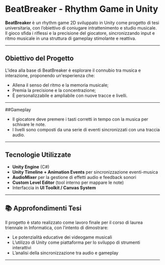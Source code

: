 # BeatBreaker - Rhythm Game in Unity

**BeatBreaker** è un rhythm game 2D sviluppato in Unity come progetto di tesi universitaria, con l’obiettivo di coniugare intrattenimento e studio musicale.  
Il gioco sfida i riflessi e la precisione del giocatore, sincronizzando input e ritmo musicale in una struttura di gameplay stimolante e reattiva.

---

## Obiettivo del Progetto

L'idea alla base di BeatBreaker è esplorare il connubio tra musica e interazione, proponendo un'esperienza che:

- Allena il senso del ritmo e la memoria musicale;
- Premia la precisione e la concentrazione;
- È personalizzabile e ampliabile con nuove tracce e livelli.

---

##Gameplay

- Il giocatore deve premere i tasti corretti in tempo con la musica per schivare le note.
- I livelli sono composti da una serie di eventi sincronizzati con una traccia audio.
---

## Tecnologie Utilizzate

- **Unity Engine** (C#)
- **Unity Timeline + Animation Events** per sincronizzazione eventi-musica
- **AudioMixer** per la gestione di effetti audio e feedback sonori
- **Custom Level Editor** (tool interno per mappare le note)
- Interfaccia in **UI Toolkit / Canvas System**

---

## 📚 Approfondimenti Tesi

Il progetto è stato realizzato come lavoro finale per il corso di laurea triennale in Informatica, con l’intento di dimostrare:

- Le potenzialità educative dei videogame musicali
- L’utilizzo di Unity come piattaforma per lo sviluppo di strumenti interattivi
- L’analisi della sincronizzazione tra audio e gameplay

---
